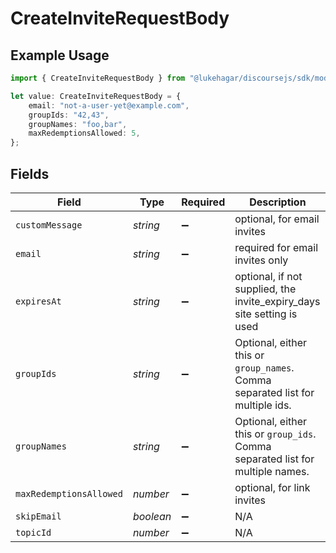 # CreateInviteRequestBody

## Example Usage

```typescript
import { CreateInviteRequestBody } from "@lukehagar/discoursejs/sdk/models/operations";

let value: CreateInviteRequestBody = {
    email: "not-a-user-yet@example.com",
    groupIds: "42,43",
    groupNames: "foo,bar",
    maxRedemptionsAllowed: 5,
};
```

## Fields

| Field                                                                          | Type                                                                           | Required                                                                       | Description                                                                    | Example                                                                        |
| ------------------------------------------------------------------------------ | ------------------------------------------------------------------------------ | ------------------------------------------------------------------------------ | ------------------------------------------------------------------------------ | ------------------------------------------------------------------------------ |
| `customMessage`                                                                | *string*                                                                       | :heavy_minus_sign:                                                             | optional, for email invites                                                    |                                                                                |
| `email`                                                                        | *string*                                                                       | :heavy_minus_sign:                                                             | required for email invites only                                                | not-a-user-yet@example.com                                                     |
| `expiresAt`                                                                    | *string*                                                                       | :heavy_minus_sign:                                                             | optional, if not supplied, the invite_expiry_days site setting is used         |                                                                                |
| `groupIds`                                                                     | *string*                                                                       | :heavy_minus_sign:                                                             | Optional, either this or `group_names`. Comma separated list for multiple ids. | 42,43                                                                          |
| `groupNames`                                                                   | *string*                                                                       | :heavy_minus_sign:                                                             | Optional, either this or `group_ids`. Comma separated list for multiple names. | foo,bar                                                                        |
| `maxRedemptionsAllowed`                                                        | *number*                                                                       | :heavy_minus_sign:                                                             | optional, for link invites                                                     | 5                                                                              |
| `skipEmail`                                                                    | *boolean*                                                                      | :heavy_minus_sign:                                                             | N/A                                                                            |                                                                                |
| `topicId`                                                                      | *number*                                                                       | :heavy_minus_sign:                                                             | N/A                                                                            |                                                                                |